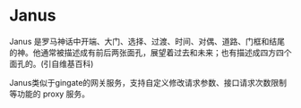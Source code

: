 # Janus

Janus 是罗马神话中开端、大门、选择、过渡、时间、对偶、道路、门框和结尾的神。他通常被描述成有前后两张面孔，展望着过去和未来；也有描述成四方四个面孔的。(引自维基百科)

Janus类似于gingate的网关服务，支持自定义修改请求参数、接口请求次数限制等功能的 proxy 服务。

